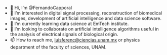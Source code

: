 - 👋 Hi, I’m @FernandoCapporal
- 👀 I’m interested in digital signal processing, reconstruction of biomedical images, development of artificial intelligence and data science software.
- 🌱 I’m currently learning data science at EmTech institute.
- 💞️ I’m looking to collaborate on artificial intelligence algorithms useful in the analysis of electrical signals of biological origin.
- 📫 How to reach me, luisferenc@ciencias.unam.mx or physics department of the faculty of sciences, UNAM.

<!---
FernandoCapporal/FernandoCapporal is a ✨ special ✨ repository because its `README.md` (this file) appears on your GitHub profile.
You can click the Preview link to take a look at your changes.
--->
